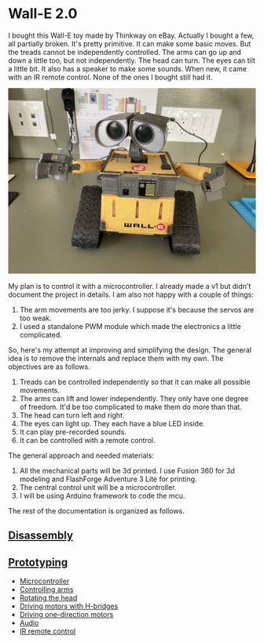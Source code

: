 # Wall-E 2.0

I bought this Wall-E toy made by Thinkway on eBay. Actually I bought a few, all partially  broken. It's pretty primitive. It can make some basic moves. But the treads cannot be independently controlled. The arms can go up and down a little too, but not independently. The head can turn. The eyes can tilt a little bit. It also has a speaker to make some sounds. When new, it came with an IR remote control. None of the ones I bought still had it.

![wall-e](IMG_0779.jpeg)

My plan is to control it with a microcontroller. I already made a v1 but didn't document the project in details. I am also not happy with a couple of things:

1. The arm movements are too jerky. I suppose it's because the servos are too weak.
1. I used a standalone PWM module which made the electronics a little complicated.

So, here's my attempt at improving and simplifying the design. The general idea is to remove the internals and replace them with my own. The objectives are as follows.

1. Treads can be controlled independently so that it can make all possible movements.
1. The arms can lift and lower independently. They only have one degree of freedom. It'd be too complicated to make them do more than that.
1. The head can turn left and right.
1. The eyes can light up. They each have a blue LED inside.
1. It can play pre-recorded sounds.
1. It can be controlled with a remote control.

The general approach and needed materials:
1. All the mechanical parts will be 3d printed. I use Fusion 360 for 3d modeling and FlashForge Adventure 3 Lite for printing.
1. The central control unit will be a microcontroller.
1. I will be using Arduino framework to code the mcu.

The rest of the documentation is organized as follows.

## [Disassembly](disassembly.md)
## [Prototyping](prototyping.md)
* [Microcontroller](mcu.md)
* [Controlling arms](arm.md)
* [Rotating the head](head_rotation.md)
* [Driving motors with H-bridges](hbridge.md)
* [Driving one-direction motors](motor.md)
* [Audio](audio.md)
* [IR remote control](remote.md)